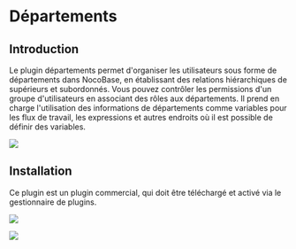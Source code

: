 # Départements

<PluginInfo name="departments"></PluginInfo>

## Introduction

Le plugin départements permet d'organiser les utilisateurs sous forme de départements dans NocoBase, en établissant des relations hiérarchiques de supérieurs et subordonnés. Vous pouvez contrôler les permissions d'un groupe d'utilisateurs en associant des rôles aux départements. Il prend en charge l'utilisation des informations de départements comme variables pour les flux de travail, les expressions et autres endroits où il est possible de définir des variables.

![](https://static-docs.nocobase.com/a6eb94a5cc85a6c7b310f33173a5259d.png)

## Installation

Ce plugin est un plugin commercial, qui doit être téléchargé et activé via le gestionnaire de plugins.

![](https://static-docs.nocobase.com/907d85bc27f90eaa91b17d568f6dbbd7.png)

![](https://static-docs.nocobase.com/c1e704259f7ae6ef4998a04a1d21e480.png)
